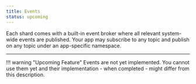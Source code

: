 ```yaml
---
title: Events
status: upcoming
---
```


Each shard comes with a built-in event broker where all relevant system-wide events are published.
Your app may subscribe to any topic and publish on any topic under an app-specific namespace.

---

!!! warning "Upcoming Feature"
    Events are not yet implemented.
    You cannot use them yet and their implementation - when completed - might differ from this description. 
